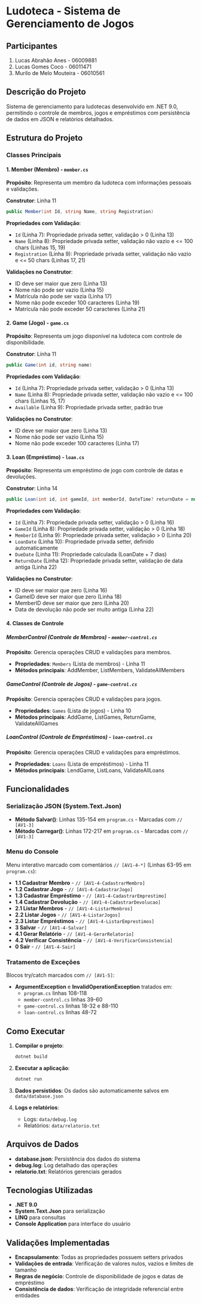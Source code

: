 # Ludoteca - Sistema de Gerenciamento de Jogos

## Participantes

1. Lucas Abrahão Anes - 06009881
2. Lucas Gomes Coco - 06011471
3. Murilo de Melo Mouteira - 06010561

## Descrição do Projeto
Sistema de gerenciamento para ludotecas desenvolvido em .NET 9.0, permitindo o controle de membros, jogos e empréstimos com persistência de dados em JSON e relatórios detalhados.

## Estrutura do Projeto

### Classes Principais

#### 1. Member (Membro) - `member.cs`
**Propósito**: Representa um membro da ludoteca com informações pessoais e validações.

**Construtor**: Linha 11
```csharp
public Member(int Id, string Name, string Registration)
```

**Propriedades com Validação**:
- `Id` (Linha 7): Propriedade privada setter, validação > 0 (Linha 13)
- `Name` (Linha 8): Propriedade privada setter, validação não vazio e <= 100 chars (Linhas 15, 19)  
- `Registration` (Linha 9): Propriedade privada setter, validação não vazio e <= 50 chars (Linhas 17, 21)

**Validações no Construtor**:
- ID deve ser maior que zero (Linha 13)
- Nome não pode ser vazio (Linha 15)  
- Matrícula não pode ser vazia (Linha 17)
- Nome não pode exceder 100 caracteres (Linha 19)
- Matrícula não pode exceder 50 caracteres (Linha 21)

#### 2. Game (Jogo) - `game.cs`
**Propósito**: Representa um jogo disponível na ludoteca com controle de disponibilidade.

**Construtor**: Linha 11
```csharp
public Game(int id, string name)
```

**Propriedades com Validação**:
- `Id` (Linha 7): Propriedade privada setter, validação > 0 (Linha 13)
- `Name` (Linha 8): Propriedade privada setter, validação não vazio e <= 100 chars (Linhas 15, 17)
- `Available` (Linha 9): Propriedade privada setter, padrão true

**Validações no Construtor**:
- ID deve ser maior que zero (Linha 13)
- Nome não pode ser vazio (Linha 15)
- Nome não pode exceder 100 caracteres (Linha 17)

#### 3. Loan (Empréstimo) - `loan.cs`
**Propósito**: Representa um empréstimo de jogo com controle de datas e devoluções.

**Construtor**: Linha 14
```csharp
public Loan(int id, int gameId, int memberId, DateTime? returnDate = null)
```

**Propriedades com Validação**:
- `Id` (Linha 7): Propriedade privada setter, validação > 0 (Linha 16)
- `GameId` (Linha 8): Propriedade privada setter, validação > 0 (Linha 18)
- `MemberId` (Linha 9): Propriedade privada setter, validação > 0 (Linha 20)
- `LoanDate` (Linha 10): Propriedade privada setter, definido automaticamente
- `DueDate` (Linha 11): Propriedade calculada (LoanDate + 7 dias)
- `ReturnDate` (Linha 12): Propriedade privada setter, validação de data antiga (Linha 22)

**Validações no Construtor**:
- ID deve ser maior que zero (Linha 16)
- GameID deve ser maior que zero (Linha 18)
- MemberID deve ser maior que zero (Linha 20)
- Data de devolução não pode ser muito antiga (Linha 22)

#### 4. Classes de Controle

##### MemberControl (Controle de Membros) - `member-control.cs`
**Propósito**: Gerencia operações CRUD e validações para membros.
- **Propriedades**: `Members` (Lista de membros) - Linha 11
- **Métodos principais**: AddMember, ListMembers, ValidateAllMembers

##### GameControl (Controle de Jogos) - `game-control.cs` 
**Propósito**: Gerencia operações CRUD e validações para jogos.
- **Propriedades**: `Games` (Lista de jogos) - Linha 10
- **Métodos principais**: AddGame, ListGames, ReturnGame, ValidateAllGames

##### LoanControl (Controle de Empréstimos) - `loan-control.cs`
**Propósito**: Gerencia operações CRUD e validações para empréstimos.
- **Propriedades**: `Loans` (Lista de empréstimos) - Linha 11  
- **Métodos principais**: LendGame, ListLoans, ValidateAllLoans

## Funcionalidades

### Serialização JSON (System.Text.Json)
- **Método Salvar()**: Linhas 135-154 em `program.cs` - Marcadas com `// [AV1-3]`
- **Método Carregar()**: Linhas 172-217 em `program.cs` - Marcadas com `// [AV1-3]`

### Menu do Console
Menu interativo marcado com comentários `// [AV1-4-*]` (Linhas 63-95 em `program.cs`):
- **1.1 Cadastrar Membro** - `// [AV1-4-CadastrarMembro]`
- **1.2 Cadastrar Jogo** - `// [AV1-4-CadastrarJogo]`  
- **1.3 Cadastrar Empréstimo** - `// [AV1-4-CadastrarEmprestimo]`
- **1.4 Cadastrar Devolução** - `// [AV1-4-CadastrarDevolucao]`
- **2.1 Listar Membros** - `// [AV1-4-ListarMembros]`
- **2.2 Listar Jogos** - `// [AV1-4-ListarJogos]`
- **2.3 Listar Empréstimos** - `// [AV1-4-ListarEmprestimos]`
- **3 Salvar** - `// [AV1-4-Salvar]`
- **4.1 Gerar Relatório** - `// [AV1-4-GerarRelatorio]`
- **4.2 Verificar Consistência** - `// [AV1-4-VerificarConsistencia]`
- **0 Sair** - `// [AV1-4-Sair]`

### Tratamento de Exceções
Blocos try/catch marcados com `// [AV1-5]`:
- **ArgumentException** e **InvalidOperationException** tratados em:
  - `program.cs` linhas 108-118
  - `member-control.cs` linhas 39-60  
  - `game-control.cs` linhas 18-32 e 88-110
  - `loan-control.cs` linhas 48-72

## Como Executar

1. **Compilar o projeto**:
   ```bash
   dotnet build
   ```

2. **Executar a aplicação**:
   ```bash
   dotnet run
   ```

3. **Dados persistidos**: Os dados são automaticamente salvos em `data/database.json`

4. **Logs e relatórios**: 
   - Logs: `data/debug.log`
   - Relatórios: `data/relatorio.txt`

## Arquivos de Dados
- **database.json**: Persistência dos dados do sistema
- **debug.log**: Log detalhado das operações
- **relatorio.txt**: Relatórios gerenciais gerados

## Tecnologias Utilizadas
- **.NET 9.0**
- **System.Text.Json** para serialização
- **LINQ** para consultas
- **Console Application** para interface do usuário

## Validações Implementadas
- **Encapsulamento**: Todas as propriedades possuem setters privados
- **Validações de entrada**: Verificação de valores nulos, vazios e limites de tamanho
- **Regras de negócio**: Controle de disponibilidade de jogos e datas de empréstimo
- **Consistência de dados**: Verificação de integridade referencial entre entidades